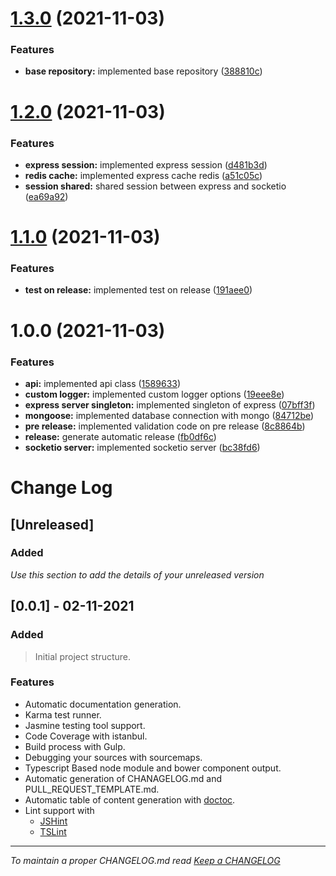# [1.3.0](https://github.com/developerplace/nodejs-realtime-rest-api/compare/v1.2.0...v1.3.0) (2021-11-03)


### Features

* **base repository:** implemented base repository ([388810c](https://github.com/developerplace/nodejs-realtime-rest-api/commit/388810ca8e12026cf2035bd1cba8a0e7adf49404))

# [1.2.0](https://github.com/developerplace/nodejs-realtime-rest-api/compare/v1.1.0...v1.2.0) (2021-11-03)

### Features

- **express session:** implemented express session ([d481b3d](https://github.com/developerplace/nodejs-realtime-rest-api/commit/d481b3dd9f431ead61a03163b4c95a35b372626a))
- **redis cache:** implemented express cache redis ([a51c05c](https://github.com/developerplace/nodejs-realtime-rest-api/commit/a51c05c366982af3e155ad6990341a075d7ca4db))
- **session shared:** shared session between express and socketio ([ea69a92](https://github.com/developerplace/nodejs-realtime-rest-api/commit/ea69a92914e12fc994d327b199e8349fd66137c0))

# [1.1.0](https://github.com/developerplace/nodejs-realtime-rest-api/compare/v1.0.0...v1.1.0) (2021-11-03)

### Features

- **test on release:** implemented test on release ([191aee0](https://github.com/developerplace/nodejs-realtime-rest-api/commit/191aee08c709c2bacae896c222fbbf02b19fb5f4))

# 1.0.0 (2021-11-03)

### Features

- **api:** implemented api class ([1589633](https://github.com/developerplace/nodejs-realtime-rest-api/commit/1589633c89260ab51b4b00eab7f1e33a81e517ce))
- **custom logger:** implemented custom logger options ([19eee8e](https://github.com/developerplace/nodejs-realtime-rest-api/commit/19eee8eb2599d49c40bf38bf1a3976285a1e7ae1))
- **express server singleton:** implemented singleton of express ([07bff3f](https://github.com/developerplace/nodejs-realtime-rest-api/commit/07bff3f90d063a1d30130fcc899e43c41021756a))
- **mongoose:** implemented database connection with mongo ([84712be](https://github.com/developerplace/nodejs-realtime-rest-api/commit/84712be365850b6e1ae2096fc8eccbaeea537d54))
- **pre release:** implemented validation code on pre release ([8c8864b](https://github.com/developerplace/nodejs-realtime-rest-api/commit/8c8864b912a97a3fcb0757a0f7d669d594155649))
- **release:** generate automatic release ([fb0df6c](https://github.com/developerplace/nodejs-realtime-rest-api/commit/fb0df6c7f316c30bc080b1f32ee76c2492d44c10))
- **socketio server:** implemented socketio server ([bc38fd6](https://github.com/developerplace/nodejs-realtime-rest-api/commit/bc38fd6f78b63b4ed5549c9b1199d790a7dbba44))

# Change Log

## [Unreleased]

### Added

_Use this section to add the details of your unreleased version_

## [0.0.1] - 02-11-2021

### Added

> Initial project structure.

### Features

- Automatic documentation generation.
- Karma test runner.
- Jasmine
  testing tool support.
- Code Coverage with istanbul.
- Build process with Gulp.
- Debugging your sources with sourcemaps.
- Typescript Based node module and bower component output.
- Automatic generation of CHANAGELOG.md and PULL_REQUEST_TEMPLATE.md.
- Automatic table of content generation with [doctoc](https://github.com/thlorenz/doctoc).
- Lint support with
  - [JSHint](http://jshint.com/)
  - [TSLint](https://www.npmjs.com/package/tslint)

---

_To maintain a proper CHANGELOG.md read [Keep a CHANGELOG](http://keepachangelog.com/)_
